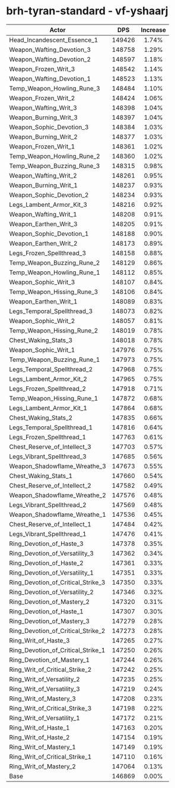# brh-tyran-standard - vf-yshaarj
| Actor | DPS | Increase |
|---|:---:|:---:|
|Head_Incandescent_Essence_1|149426|1.74%|
|Weapon_Wafting_Devotion_3|148758|1.29%|
|Weapon_Wafting_Devotion_2|148597|1.18%|
|Weapon_Frozen_Writ_3|148542|1.14%|
|Weapon_Wafting_Devotion_1|148523|1.13%|
|Temp_Weapon_Howling_Rune_3|148484|1.10%|
|Weapon_Frozen_Writ_2|148424|1.06%|
|Weapon_Wafting_Writ_3|148398|1.04%|
|Weapon_Burning_Writ_3|148397|1.04%|
|Weapon_Sophic_Devotion_3|148384|1.03%|
|Weapon_Burning_Writ_2|148377|1.03%|
|Weapon_Frozen_Writ_1|148361|1.02%|
|Temp_Weapon_Howling_Rune_2|148360|1.02%|
|Temp_Weapon_Buzzing_Rune_3|148315|0.98%|
|Weapon_Wafting_Writ_2|148261|0.95%|
|Weapon_Burning_Writ_1|148237|0.93%|
|Weapon_Sophic_Devotion_2|148234|0.93%|
|Legs_Lambent_Armor_Kit_3|148216|0.92%|
|Weapon_Wafting_Writ_1|148208|0.91%|
|Weapon_Earthen_Writ_3|148205|0.91%|
|Weapon_Sophic_Devotion_1|148188|0.90%|
|Weapon_Earthen_Writ_2|148173|0.89%|
|Legs_Frozen_Spellthread_3|148158|0.88%|
|Temp_Weapon_Buzzing_Rune_2|148129|0.86%|
|Temp_Weapon_Howling_Rune_1|148112|0.85%|
|Weapon_Sophic_Writ_3|148107|0.84%|
|Temp_Weapon_Hissing_Rune_3|148106|0.84%|
|Weapon_Earthen_Writ_1|148089|0.83%|
|Legs_Temporal_Spellthread_3|148073|0.82%|
|Weapon_Sophic_Writ_2|148057|0.81%|
|Temp_Weapon_Hissing_Rune_2|148019|0.78%|
|Chest_Waking_Stats_3|148018|0.78%|
|Weapon_Sophic_Writ_1|147976|0.75%|
|Temp_Weapon_Buzzing_Rune_1|147973|0.75%|
|Legs_Temporal_Spellthread_2|147968|0.75%|
|Legs_Lambent_Armor_Kit_2|147965|0.75%|
|Legs_Frozen_Spellthread_2|147918|0.71%|
|Temp_Weapon_Hissing_Rune_1|147872|0.68%|
|Legs_Lambent_Armor_Kit_1|147864|0.68%|
|Chest_Waking_Stats_2|147835|0.66%|
|Legs_Temporal_Spellthread_1|147816|0.64%|
|Legs_Frozen_Spellthread_1|147763|0.61%|
|Chest_Reserve_of_Intellect_3|147703|0.57%|
|Legs_Vibrant_Spellthread_3|147685|0.56%|
|Weapon_Shadowflame_Wreathe_3|147673|0.55%|
|Chest_Waking_Stats_1|147660|0.54%|
|Chest_Reserve_of_Intellect_2|147582|0.49%|
|Weapon_Shadowflame_Wreathe_2|147576|0.48%|
|Legs_Vibrant_Spellthread_2|147569|0.48%|
|Weapon_Shadowflame_Wreathe_1|147536|0.45%|
|Chest_Reserve_of_Intellect_1|147484|0.42%|
|Legs_Vibrant_Spellthread_1|147476|0.41%|
|Ring_Devotion_of_Haste_3|147378|0.35%|
|Ring_Devotion_of_Versatility_3|147362|0.34%|
|Ring_Devotion_of_Haste_2|147361|0.33%|
|Ring_Devotion_of_Versatility_1|147351|0.33%|
|Ring_Devotion_of_Critical_Strike_3|147350|0.33%|
|Ring_Devotion_of_Versatility_2|147346|0.32%|
|Ring_Devotion_of_Mastery_2|147320|0.31%|
|Ring_Devotion_of_Haste_1|147307|0.30%|
|Ring_Devotion_of_Mastery_3|147279|0.28%|
|Ring_Devotion_of_Critical_Strike_2|147273|0.28%|
|Ring_Writ_of_Haste_3|147265|0.27%|
|Ring_Devotion_of_Critical_Strike_1|147250|0.26%|
|Ring_Devotion_of_Mastery_1|147244|0.26%|
|Ring_Writ_of_Critical_Strike_2|147242|0.25%|
|Ring_Writ_of_Versatility_2|147235|0.25%|
|Ring_Writ_of_Versatility_3|147219|0.24%|
|Ring_Writ_of_Mastery_3|147208|0.23%|
|Ring_Writ_of_Critical_Strike_3|147198|0.22%|
|Ring_Writ_of_Versatility_1|147172|0.21%|
|Ring_Writ_of_Haste_1|147163|0.20%|
|Ring_Writ_of_Haste_2|147154|0.19%|
|Ring_Writ_of_Mastery_1|147149|0.19%|
|Ring_Writ_of_Critical_Strike_1|147110|0.16%|
|Ring_Writ_of_Mastery_2|147064|0.13%|
|Base|146869|0.00%|
